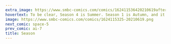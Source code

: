 ```yaml
---
extra_image: https://www.smbc-comics.com/comics/162411536420210619after.png
hovertext: To be clear, Season 4 is Summer. Season 1 is Autumn, and it was really the high point of the series.
image: https://www.smbc-comics.com/comics/1624115325-20210619.png
next_comic: space-5
prev_comic: ai-7
title: Season
---
```


